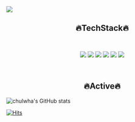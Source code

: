 <img src="https://capsule-render.vercel.app/api?type=wave&color=auto&height=300&section=header&text=Hi, Welcome &fontSize=90" />

<h2 align="center">🔥TechStack🔥</h2>	
<br>

<p align="center">
  <img src="https://img.shields.io/badge/Python-3766AB?style=flat-square&logo=Python&logoColor=white"/>
  <img src="https://img.shields.io/badge/Django-black?style=flat-square&logo=Django&logoColor=white"/>
  <img src="https://img.shields.io/badge/Java-red?style=flat-square&logo=Java&logoColor=white"/>
  <img src="https://img.shields.io/badge/JavaScript-yellow?style=flat-square&logo=JavaScript&logoColor=white"/>
  <img src="https://img.shields.io/badge/CSS3-3766AB?style=flat-square&logo=Css&logoColor=white"/>
  <img src="https://img.shields.io/badge/Html5-green?style=flat-square&logo=Html5&logoColor=white"/>
</p>

<br>
<h2 align="center">🔥Active🔥</h2>
<p align="center">
  
![chulwha's GitHub stats](https://github-readme-stats.vercel.app/api?username=cjfghk5697&show_icons=true&theme=tokyonight)

[![Hits](https://hits.seeyoufarm.com/api/count/incr/badge.svg?url=https%3A%2F%2Fgithub.com%2Fcjfghk5697&count_bg=%2379C83D&title_bg=%23555555&icon=&icon_color=%23E7E7E7&title=hits&edge_flat=false)](https://hits.seeyoufarm.com)
  
</p>
